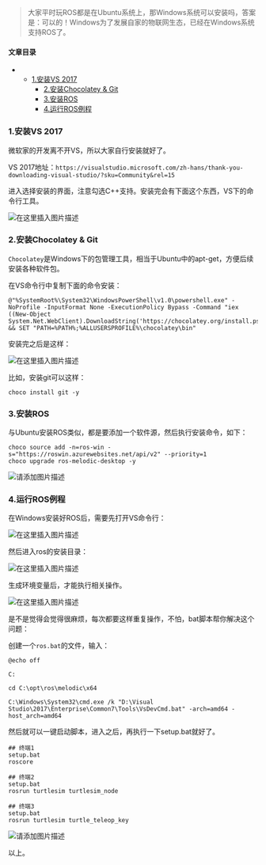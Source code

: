 







> 
> 大家平时玩ROS都是在Ubuntu系统上，那Windows系统可以安装吗，答案是：可以的！Windows为了发展自家的物联网生态，已经在Windows系统支持ROS了。
> 
> 
> 




#### 文章目录


* + [1.安装VS 2017](#1VS_2017_3)
	+ [2.安装Chocolatey & Git](#2Chocolatey__Git_12)
	+ [3.安装ROS](#3ROS_31)
	+ [4.运行ROS例程](#4ROS_40)




### 1.安装VS 2017


微软家的开发离不开VS，所以大家自行安装就好了。


VS 2017地址：`https://visualstudio.microsoft.com/zh-hans/thank-you-downloading-visual-studio/?sku=Community&rel=15`


进入选择安装的界面，注意勾选C++支持。安装完会有下面这个东西，VS下的命令行工具。


![在这里插入图片描述](https://img-blog.csdnimg.cn/c5d09b0c57b04069987857806fc97eeb.png)


### 2.安装Chocolatey & Git


`Chocolatey`是Windows下的包管理工具，相当于Ubuntu中的apt-get，方便后续安装各种软件包。


在VS命令行中复制下面的命令安装：



```
@"%SystemRoot%\System32\WindowsPowerShell\v1.0\powershell.exe" -NoProfile -InputFormat None -ExecutionPolicy Bypass -Command "iex ((New-Object System.Net.WebClient).DownloadString('https://chocolatey.org/install.ps1'))" && SET "PATH=%PATH%;%ALLUSERSPROFILE%\chocolatey\bin"

```

安装完之后是这样：


![在这里插入图片描述](https://img-blog.csdnimg.cn/66084f6ad0c844329ffafcfb8f18d257.png)


比如，安装git可以这样：



```
choco install git -y

```

### 3.安装ROS


与Ubuntu安装ROS类似，都是要添加一个软件源，然后执行安装命令，如下：



```
choco source add -n=ros-win -s="https://roswin.azurewebsites.net/api/v2" --priority=1
choco upgrade ros-melodic-desktop -y

```

![请添加图片描述](https://img-blog.csdnimg.cn/2df9b9935062401c85cf49509b07e84a.png)


### 4.运行ROS例程


在Windows安装好ROS后，需要先打开VS命令行：


![在这里插入图片描述](https://img-blog.csdnimg.cn/bccfc6aa914a49759afaec0be99dad79.png)


然后进入ros的安装目录：


![在这里插入图片描述](https://img-blog.csdnimg.cn/f0f98b76af514a80b229c6fd7f2d926f.png)


生成环境变量后，才能执行相关操作。


![在这里插入图片描述](https://img-blog.csdnimg.cn/2a609482d85745d18c672d7807ba2728.png)


是不是觉得会觉得很麻烦，每次都要这样重复操作，不怕，bat脚本帮你解决这个问题：


创建一个`ros.bat`的文件，输入：



```
@echo off

C:

cd C:\opt\ros\melodic\x64

C:\Windows\System32\cmd.exe /k "D:\Visual Studio\2017\Enterprise\Common7\Tools\VsDevCmd.bat" -arch=amd64 -host_arch=amd64

```

然后就可以一键启动脚本，进入之后，再执行一下setup.bat就好了。



```
## 终端1
setup.bat
roscore

## 终端2
setup.bat
rosrun turtlesim turtlesim_node

## 终端3
setup.bat
rosrun turtlesim turtle_teleop_key

```

![请添加图片描述](https://img-blog.csdnimg.cn/48d5c62b22d947c1b32ecb5a0366c639.png)


以上。





